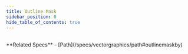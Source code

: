 ```yaml
---
title: Outline Mask
sidebar_position: 0
hide_table_of_contents: true
---
```


<DarumaPlayer src='https://raw.githubusercontent.com/verygoodgraphics/resource/main/feature/mask/mask__outline_mask.daruma' />

<br />
**Related Specs**
- [Path](/specs/vectorgraphics/path#outlinemaskby)
